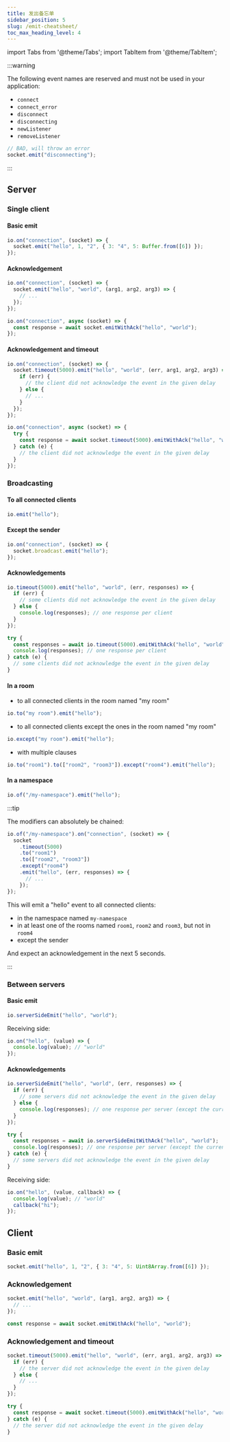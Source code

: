 ```yaml
---
title: 发出备忘单
sidebar_position: 5
slug: /emit-cheatsheet/
toc_max_heading_level: 4
---
```


import Tabs from '@theme/Tabs';
import TabItem from '@theme/TabItem';

:::warning

The following event names are reserved and must not be used in your application:

- `connect`
- `connect_error`
- `disconnect`
- `disconnecting`
- `newListener`
- `removeListener`

```js
// BAD, will throw an error
socket.emit("disconnecting");
```

:::

## Server

### Single client

#### Basic emit

```js
io.on("connection", (socket) => {
  socket.emit("hello", 1, "2", { 3: "4", 5: Buffer.from([6]) });
});
```

#### Acknowledgement

<Tabs>
  <TabItem value="callback" label="Callback" default>

```js
io.on("connection", (socket) => {
  socket.emit("hello", "world", (arg1, arg2, arg3) => {
    // ...
  });
});
```

  </TabItem>
  <TabItem value="promise" label="Promise">

```js
io.on("connection", async (socket) => {
  const response = await socket.emitWithAck("hello", "world");
});
```

  </TabItem>
</Tabs>

#### Acknowledgement and timeout

<Tabs>
  <TabItem value="callback" label="Callback" default>

```js
io.on("connection", (socket) => {
  socket.timeout(5000).emit("hello", "world", (err, arg1, arg2, arg3) => {
    if (err) {
      // the client did not acknowledge the event in the given delay
    } else {
      // ...
    }
  });
});
```

  </TabItem>
  <TabItem value="promise" label="Promise">

```js
io.on("connection", async (socket) => {
  try {
    const response = await socket.timeout(5000).emitWithAck("hello", "world");
  } catch (e) {
    // the client did not acknowledge the event in the given delay
  }
});
```

  </TabItem>
</Tabs>

### Broadcasting

#### To all connected clients

```js
io.emit("hello");
```

#### Except the sender

```js
io.on("connection", (socket) => {
  socket.broadcast.emit("hello");
});
```

#### Acknowledgements

<Tabs>
  <TabItem value="callback" label="Callback" default>

```js
io.timeout(5000).emit("hello", "world", (err, responses) => {
  if (err) {
    // some clients did not acknowledge the event in the given delay
  } else {
    console.log(responses); // one response per client
  }
});
```

  </TabItem>
  <TabItem value="promise" label="Promise">

```js
try {
  const responses = await io.timeout(5000).emitWithAck("hello", "world");
  console.log(responses); // one response per client
} catch (e) {
  // some clients did not acknowledge the event in the given delay
}
```

  </TabItem>
</Tabs>

#### In a room

- to all connected clients in the room named "my room"

```js
io.to("my room").emit("hello");
```

- to all connected clients except the ones in the room named "my room"

```js
io.except("my room").emit("hello");
```

- with multiple clauses

```js
io.to("room1").to(["room2", "room3"]).except("room4").emit("hello");
```

#### In a namespace

```js
io.of("/my-namespace").emit("hello");
```

:::tip

The modifiers can absolutely be chained:

```js
io.of("/my-namespace").on("connection", (socket) => {
  socket
    .timeout(5000)
    .to("room1")
    .to(["room2", "room3"])
    .except("room4")
    .emit("hello", (err, responses) => {
      // ...
    });
});
```

This will emit a "hello" event to all connected clients:

- in the namespace named `my-namespace`
- in at least one of the rooms named `room1`, `room2` and `room3`, but not in `room4`
- except the sender

And expect an acknowledgement in the next 5 seconds.

:::

### Between servers

#### Basic emit

```js
io.serverSideEmit("hello", "world");
```

Receiving side:

```js
io.on("hello", (value) => {
  console.log(value); // "world"
});
```

#### Acknowledgements

<Tabs>
  <TabItem value="callback" label="Callback" default>

```js
io.serverSideEmit("hello", "world", (err, responses) => {
  if (err) {
    // some servers did not acknowledge the event in the given delay
  } else {
    console.log(responses); // one response per server (except the current one)
  }
});
```

  </TabItem>
  <TabItem value="promise" label="Promise">

```js
try {
  const responses = await io.serverSideEmitWithAck("hello", "world");
  console.log(responses); // one response per server (except the current one)
} catch (e) {
  // some servers did not acknowledge the event in the given delay
}
```

  </TabItem>
</Tabs>

Receiving side:

```js
io.on("hello", (value, callback) => {
  console.log(value); // "world"
  callback("hi");
});
```

## Client

### Basic emit

```js
socket.emit("hello", 1, "2", { 3: "4", 5: Uint8Array.from([6]) });
```

### Acknowledgement

<Tabs>
  <TabItem value="callback" label="Callback" default>

```js
socket.emit("hello", "world", (arg1, arg2, arg3) => {
  // ...
});
```

  </TabItem>
  <TabItem value="promise" label="Promise">

```js
const response = await socket.emitWithAck("hello", "world");
```

  </TabItem>
</Tabs>

### Acknowledgement and timeout

<Tabs>
  <TabItem value="callback" label="Callback" default>

```js
socket.timeout(5000).emit("hello", "world", (err, arg1, arg2, arg3) => {
  if (err) {
    // the server did not acknowledge the event in the given delay
  } else {
    // ...
  }
});
```

  </TabItem>
  <TabItem value="promise" label="Promise">

```js
try {
  const response = await socket.timeout(5000).emitWithAck("hello", "world");
} catch (e) {
  // the server did not acknowledge the event in the given delay
}
```

  </TabItem>
</Tabs>

